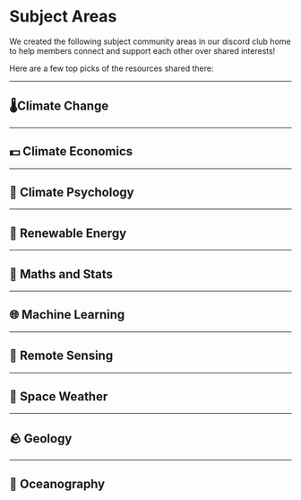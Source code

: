 # Subject Areas

We created the following subject community areas in our discord club home to help members connect and support each other over shared interests!

Here are a few top picks of the resources shared there:

***

## 🌡️Climate Change

***

## 💵 Climate Economics

***

## 🔱 Climate Psychology

***

## 🔋 Renewable Energy

***

## 🧮 Maths and Stats

***

## 🌐 Machine Learning

***

## 📡 Remote Sensing

***

## 🚀 Space Weather

***

## 🪨 Geology

***

## 🌊 Oceanography
